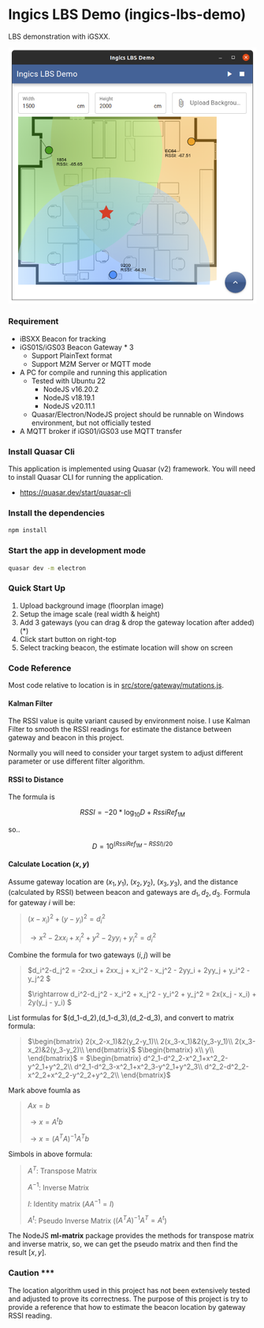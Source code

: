 # Ingics LBS Demo (ingics-lbs-demo)

LBS demonstration with iGSXX.

![screenshot](assets/screenshot_1.png)

### Requirement

-   iBSXX Beacon for tracking
-   iGS01S/iGS03 Beacon Gateway \* 3
    -   Support PlainText format
    -   Support M2M Server or MQTT mode
-   A PC for compile and running this application
    -   Tested with Ubuntu 22
        -   NodeJS v16.20.2
        -   NodeJS v18.19.1
        -   NodeJS v20.11.1
    -   Quasar/Electron/NodeJS project should be runnable on Windows environment, but not officially tested
-   A MQTT broker if iGS01/iGS03 use MQTT transfer

### Install Quasar Cli

This application is implemented using Quasar (v2) framework.
You will need to install Quasar CLI for running the application.

-   https://quasar.dev/start/quasar-cli

### Install the dependencies

```bash
npm install
```

### Start the app in development mode

```bash
quasar dev -m electron
```

### Quick Start Up

1. Upload background image (floorplan image)
2. Setup the image scale (real width & height)
3. Add 3 gateways (you can drag & drop the gateway location after added) (\*)
4. Click start button on right-top
5. Select tracking beacon, the estimate location will show on screen

### Code Reference

Most code relative to location is in [src/store/gateway/mutations.js](src/store/gateway/mutations.js).

#### Kalman Filter

The RSSI value is quite variant caused by environment noise. I use Kalman Filter to smooth the RSSI readings for estimate the distance between gateway and beacon in this project.

Normally you will need to consider your target system to adjust different parameter or use different filter algorithm.

#### RSSI to Distance

The formula is

$$RSSI = -20*\log_{10}D + RssiRef_{1M}$$

so..

$$D = 10^{(RssiRef_{1M} - RSSI)/20}$$

#### Calculate Location $(x,y)$

Assume gateway location are ($x_1,y_1$), ($x_2,y_2$), ($x_3,y_3$), and the distance (calculated by RSSI) between beacon and gateways are $d_1,d_2,d_3$. Formula for gateway $i$ will be:

> $(x-x_i)^2+(y-y_i)^2=d_i^2$
>
> $\rightarrow x^2 - 2xx_i + x_i^2 + y^2 - 2yy_i + y_i^2 = d_i^2$

Combine the formula for two gateways $(i,j)$ will be

> $d_i^2-d_j^2 = -2xx_i + 2xx_j + x_i^2 - x_j^2 - 2yy_i + 2yy_j + y_i^2 - y_j^2 $
>
> $\rightarrow d_i^2-d_j^2 - x_i^2 + x_j^2 - y_i^2 + y_j^2 = 2x(x_j - x_i) + 2y(y_j - y_i) $

List formulas for $(d_1-d_2),(d_1-d_3),(d_2-d_3), and convert to matrix formula:

> $\begin{bmatrix}
2(x_2-x_1)&2(y_2-y_1)\\
2(x_3-x_1)&2(y_3-y_1)\\
2(x_3-x_2)&2(y_3-y_2)\\
\end{bmatrix}$
> $\begin{bmatrix}
x\\
y\\
\end{bmatrix}$ =
> $\begin{bmatrix}
d^2_1-d^2_2-x^2_1+x^2_2-y^2_1+y^2_2\\
d^2_1-d^2_3-x^2_1+x^2_3-y^2_1+y^2_3\\
d^2_2-d^2_2-x^2_2+x^2_2-y^2_2+y^2_2\\
\end{bmatrix}$

Mark above foumla as

> $Ax = b$
>
> $\rightarrow x = A^tb$
>
> $\rightarrow x = (A^TA)^{-1}A^Tb$

Simbols in above formula:

> $A^T$: Transpose Matrix
>
> $A^{-1}$: Inverse Matrix
>
> $I$: Identity matrix ($AA^{-1}=I$)
>
> $A^t$: Pseudo Inverse Matrix ($(A^TA)^{-1}A^T=A^t$)

The NodeJS <b>ml-matrix</b> package provides the methods for transpose matrix and inverse matrix, so, we can get the pseudo matrix and then find the result $[x,y]$.

### Caution \*\*\*

The location algorithm used in this project has not been extensively tested and adjusted to prove its correctness. The purpose of this project is try to provide a reference that how to estimate the beacon location by gateway RSSI reading.
